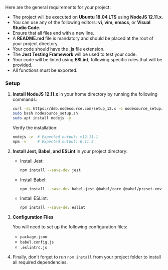 Here are the general requirements for your project:

- The project will be executed on **Ubuntu 18.04 LTS** using **NodeJS 12.11.x**.
- You can use any of the following editors: **vi**, **vim**, **emacs**, or **Visual Studio Code**.
- Ensure that all files end with a new line.
- A **README.md** file is mandatory and should be placed at the root of your project directory.
- Your code should have the **.js** file extension.
- The **Jest Testing Framework** will be used to test your code.
- Your code will be linted using **ESLint**, following specific rules that will be provided.
- All functions must be exported.

### Setup

1. **Install NodeJS 12.11.x** in your home directory by running the following commands:

   ```bash
   curl -sL https://deb.nodesource.com/setup_12.x -o nodesource_setup.sh
   sudo bash nodesource_setup.sh
   sudo apt install nodejs -y
   ```

   Verify the installation:
   ```bash
   nodejs -v  # Expected output: v12.11.1
   npm -v     # Expected output: 6.11.3
   ```

2. **Install Jest, Babel, and ESLint** in your project directory:

   - Install Jest:
     ```bash
     npm install --save-dev jest
     ```

   - Install Babel:
     ```bash
     npm install --save-dev babel-jest @babel/core @babel/preset-env
     ```

   - Install ESLint:
     ```bash
     npm install --save-dev eslint
     ```

3. **Configuration Files**

   You will need to set up the following configuration files:

   - `package.json`
   - `babel.config.js`
   - `.eslintrc.js`

4. Finally, don't forget to run `npm install` from your project folder to install all required dependencies.
